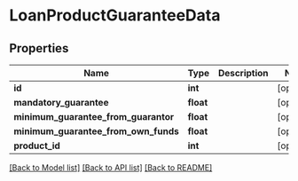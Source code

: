 # LoanProductGuaranteeData

## Properties
Name | Type | Description | Notes
------------ | ------------- | ------------- | -------------
**id** | **int** |  | [optional] 
**mandatory_guarantee** | **float** |  | [optional] 
**minimum_guarantee_from_guarantor** | **float** |  | [optional] 
**minimum_guarantee_from_own_funds** | **float** |  | [optional] 
**product_id** | **int** |  | [optional] 

[[Back to Model list]](../README.md#documentation-for-models) [[Back to API list]](../README.md#documentation-for-api-endpoints) [[Back to README]](../README.md)

